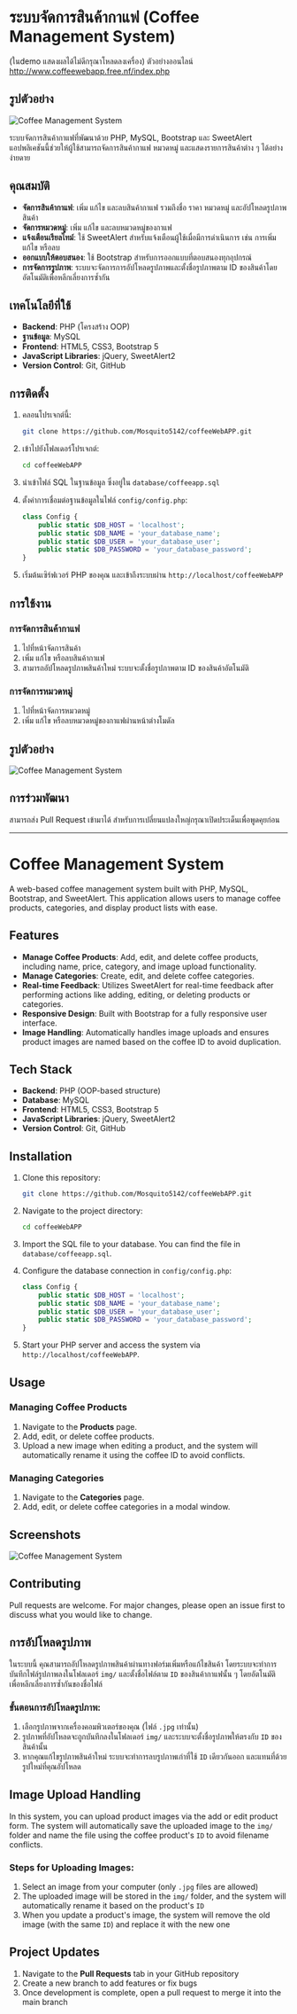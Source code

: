 # ระบบจัดการสินค้ากาแฟ (Coffee Management System)
(ในdemo แสดงผลได้ไม่ดีกรุณาโหลดลงเครื่อง)
ตัวอย่างออนไลน์
http://www.coffeewebapp.free.nf/index.php
## รูปตัวอย่าง

![Coffee Management System](img/screenshot.jpg)

ระบบจัดการสินค้ากาแฟที่พัฒนาด้วย PHP, MySQL, Bootstrap และ SweetAlert แอปพลิเคชันนี้ช่วยให้ผู้ใช้สามารถจัดการสินค้ากาแฟ หมวดหมู่ และแสดงรายการสินค้าต่าง ๆ ได้อย่างง่ายดาย

## คุณสมบัติ

- **จัดการสินค้ากาแฟ**: เพิ่ม แก้ไข และลบสินค้ากาแฟ รวมถึงชื่อ ราคา หมวดหมู่ และอัปโหลดรูปภาพสินค้า
- **จัดการหมวดหมู่**: เพิ่ม แก้ไข และลบหมวดหมู่ของกาแฟ
- **แจ้งเตือนเรียลไทม์**: ใช้ SweetAlert สำหรับแจ้งเตือนผู้ใช้เมื่อมีการดำเนินการ เช่น การเพิ่ม แก้ไข หรือลบ
- **ออกแบบให้ตอบสนอง**: ใช้ Bootstrap สำหรับการออกแบบที่ตอบสนองทุกอุปกรณ์
- **การจัดการรูปภาพ**: ระบบจะจัดการการอัปโหลดรูปภาพและตั้งชื่อรูปภาพตาม ID ของสินค้าโดยอัตโนมัติเพื่อหลีกเลี่ยงการซ้ำกัน

## เทคโนโลยีที่ใช้

- **Backend**: PHP (โครงสร้าง OOP)
- **ฐานข้อมูล**: MySQL
- **Frontend**: HTML5, CSS3, Bootstrap 5
- **JavaScript Libraries**: jQuery, SweetAlert2
- **Version Control**: Git, GitHub

## การติดตั้ง

1. คลอนโปรเจกต์นี้:

    ```bash
    git clone https://github.com/Mosquito5142/coffeeWebAPP.git
    ```

2. เข้าไปยังโฟลเดอร์โปรเจกต์:

    ```bash
    cd coffeeWebAPP
    ```

3. นำเข้าไฟล์ SQL ในฐานข้อมูล ซึ่งอยู่ใน `database/coffeeapp.sql`

4. ตั้งค่าการเชื่อมต่อฐานข้อมูลในไฟล์ `config/config.php`:

    ```php
    class Config {
        public static $DB_HOST = 'localhost';
        public static $DB_NAME = 'your_database_name';
        public static $DB_USER = 'your_database_user';
        public static $DB_PASSWORD = 'your_database_password';
    }
    ```

5. เริ่มต้นเซิร์ฟเวอร์ PHP ของคุณ และเข้าถึงระบบผ่าน `http://localhost/coffeeWebAPP`

## การใช้งาน

### การจัดการสินค้ากาแฟ

1. ไปที่หน้าจัดการสินค้า
2. เพิ่ม แก้ไข หรือลบสินค้ากาแฟ
3. สามารถอัปโหลดรูปภาพสินค้าใหม่ ระบบจะตั้งชื่อรูปภาพตาม ID ของสินค้าอัตโนมัติ

### การจัดการหมวดหมู่

1. ไปที่หน้าจัดการหมวดหมู่
2. เพิ่ม แก้ไข หรือลบหมวดหมู่ของกาแฟผ่านหน้าต่างโมดัล

## รูปตัวอย่าง

![Coffee Management System](img/screenshot.png)

## การร่วมพัฒนา

สามารถส่ง Pull Request เข้ามาได้ สำหรับการเปลี่ยนแปลงใหญ่กรุณาเปิดประเด็นเพื่อพูดคุยก่อน

---

# Coffee Management System

A web-based coffee management system built with PHP, MySQL, Bootstrap, and SweetAlert. This application allows users to manage coffee products, categories, and display product lists with ease.

## Features

- **Manage Coffee Products**: Add, edit, and delete coffee products, including name, price, category, and image upload functionality.
- **Manage Categories**: Create, edit, and delete coffee categories.
- **Real-time Feedback**: Utilizes SweetAlert for real-time feedback after performing actions like adding, editing, or deleting products or categories.
- **Responsive Design**: Built with Bootstrap for a fully responsive user interface.
- **Image Handling**: Automatically handles image uploads and ensures product images are named based on the coffee ID to avoid duplication.

## Tech Stack

- **Backend**: PHP (OOP-based structure)
- **Database**: MySQL
- **Frontend**: HTML5, CSS3, Bootstrap 5
- **JavaScript Libraries**: jQuery, SweetAlert2
- **Version Control**: Git, GitHub

## Installation

1. Clone this repository:

    ```bash
    git clone https://github.com/Mosquito5142/coffeeWebAPP.git
    ```

2. Navigate to the project directory:

    ```bash
    cd coffeeWebAPP
    ```

3. Import the SQL file to your database. You can find the file in `database/coffeeapp.sql`.

4. Configure the database connection in `config/config.php`:

    ```php
    class Config {
        public static $DB_HOST = 'localhost';
        public static $DB_NAME = 'your_database_name';
        public static $DB_USER = 'your_database_user';
        public static $DB_PASSWORD = 'your_database_password';
    }
    ```

5. Start your PHP server and access the system via `http://localhost/coffeeWebAPP`.

## Usage

### Managing Coffee Products

1. Navigate to the **Products** page.
2. Add, edit, or delete coffee products.
3. Upload a new image when editing a product, and the system will automatically rename it using the coffee ID to avoid conflicts.

### Managing Categories

1. Navigate to the **Categories** page.
2. Add, edit, or delete coffee categories in a modal window.

## Screenshots

![Coffee Management System](img/screenshot.png)

## Contributing

Pull requests are welcome. For major changes, please open an issue first to discuss what you would like to change.

## การอัปโหลดรูปภาพ

ในระบบนี้ คุณสามารถอัปโหลดรูปภาพสินค้าผ่านทางฟอร์มเพิ่มหรือแก้ไขสินค้า โดยระบบจะทำการบันทึกไฟล์รูปภาพลงในโฟลเดอร์ `img/` และตั้งชื่อไฟล์ตาม `ID` ของสินค้ากาแฟนั้น ๆ โดยอัตโนมัติ เพื่อหลีกเลี่ยงการซ้ำกันของชื่อไฟล์

### ขั้นตอนการอัปโหลดรูปภาพ:

1. เลือกรูปภาพจากเครื่องคอมพิวเตอร์ของคุณ (ไฟล์ `.jpg` เท่านั้น)
2. รูปภาพที่อัปโหลดจะถูกบันทึกลงในโฟลเดอร์ `img/` และระบบจะตั้งชื่อรูปภาพให้ตรงกับ `ID` ของสินค้านั้น
3. หากคุณแก้ไขรูปภาพสินค้าใหม่ ระบบจะทำการลบรูปภาพเก่าที่ใช้ `ID` เดียวกันออก และแทนที่ด้วยรูปใหม่ที่คุณอัปโหลด

## Image Upload Handling

In this system, you can upload product images via the add or edit product form. The system will automatically save the uploaded image to the `img/` folder and name the file using the coffee product's `ID` to avoid filename conflicts.

### Steps for Uploading Images:

1. Select an image from your computer (only `.jpg` files are allowed)
2. The uploaded image will be stored in the `img/` folder, and the system will automatically rename it based on the product's `ID`
3. When you update a product's image, the system will remove the old image (with the same `ID`) and replace it with the new one

## Project Updates

1. Navigate to the **Pull Requests** tab in your GitHub repository
2. Create a new branch to add features or fix bugs
3. Once development is complete, open a pull request to merge it into the main branch
